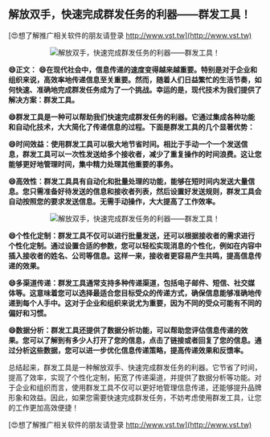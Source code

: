 ## **解放双手，快速完成群发任务的利器——群发工具！**

[😍想了解推广相关软件的朋友请登录 http://www.vst.tw](http://www.vst.tw)

 <center><img src="https://vst.tw/MP4/tuiguang/png/1.png" alt="解放双手，快速完成群发任务的利器——群发工具！"></center>

**😄正文：**
**😄在现代社会中，信息传递的速度变得越来越重要。特别是对于企业和组织来说，高效率地传递信息至关重要。然而，随着人们日益繁忙的生活节奏，如何快速、准确地完成群发任务成为了一个挑战。幸运的是，现代技术为我们提供了解决方案：群发工具。**

**😄群发工具是一种可以帮助我们快速完成群发任务的利器。它通过集成各种功能和自动化技术，大大简化了传递信息的过程。下面是群发工具的几个显著优势：**

**😄时间效益：使用群发工具可以极大地节省时间。相比于手动一个一个发送信息，群发工具可以一次性发送给多个接收者，减少了重复操作的时间浪费。这让您能够更好地管理时间，集中精力处理其他重要的事务。**

**😄高效性：群发工具具有自动化和批量处理的功能，能够在短时间内发送大量信息。您只需准备好待发送的信息和接收者列表，然后设置好发送规则，群发工具会自动按照您的要求发送信息。无需手动操作，大大提高了工作效率。**

 <center><img src="https://vst.tw/MP4/tuiguang/png/0.png" alt="解放双手，快速完成群发任务的利器——群发工具！"></center>

**😄个性化定制：群发工具不仅可以进行批量发送，还可以根据接收者的需求进行个性化定制。通过设置合适的参数，您可以轻松实现消息的个性化，例如在内容中插入接收者的姓名、公司等信息。这样一来，接收者更容易产生共鸣，提高信息传递的效果。**

**😄多渠道传递：群发工具通常支持多种传递渠道，包括电子邮件、短信、社交媒体等。这意味着您可以选择最适合您目标受众的传递方式，确保信息能够准确地传递到每个人手中。这对于企业和组织来说尤为重要，因为不同的受众可能有不同的偏好和习惯。**

**😄数据分析：群发工具还提供了数据分析功能，可以帮助您评估信息传递的效果。您可以了解到有多少人打开了您的信息，点击了链接或者回复了您的信息。通过分析这些数据，您可以进一步优化信息传递策略，提高传递效果和反馈率。**

总结起来，群发工具是一种解放双手、快速完成群发任务的利器。它节省了时间，提高了效率，实现了个性化定制，拓宽了传递渠道，并提供了数据分析等功能。对于企业和组织而言，使用群发工具不仅可以更好地管理信息传递，还能够提升品牌形象和效益。因此，如果您需要快速完成群发任务，不妨考虑使用群发工具，让您的工作更加高效便捷！

[😍想了解推广相关软件的朋友请登录 http://www.vst.tw](http://www.vst.tw)



